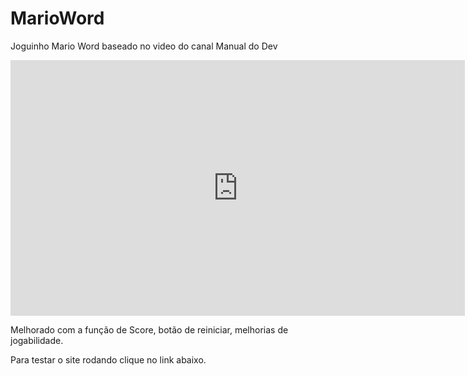 # MarioWord
 Joguinho Mario Word baseado no video do canal Manual do Dev
 <iframe width="727" height="409" src="https://www.youtube.com/embed/r9buAwVBDhA" title="Como criar um jogo SIMPLES usando JavaScript e HTML | JavaScript para iniciantes - Tutorial" frameborder="0" allow="accelerometer; autoplay; clipboard-write; encrypted-media; gyroscope; picture-in-picture" allowfullscreen></iframe>
 
 Melhorado com a função de Score, botão de reiniciar, melhorias de jogabilidade.
 
 Para testar o site rodando clique no link abaixo.

